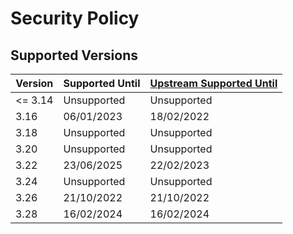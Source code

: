 # Security Policy

## Supported Versions

| Version | Supported Until | [Upstream Supported Until](https://www.qgis.org/en/site/getinvolved/development/roadmap.html#release-schedule) |
| ------- | --------------- | -------------------------------------------------------------------------------------------------------------- |
| <= 3.14 | Unsupported     | Unsupported                                                                                                    |
| 3.16    | 06/01/2023      | 18/02/2022                                                                                                     |
| 3.18    | Unsupported     | Unsupported                                                                                                    |
| 3.20    | Unsupported     | Unsupported                                                                                                    |
| 3.22    | 23/06/2025      | 22/02/2023                                                                                                     |
| 3.24    | Unsupported     | Unsupported                                                                                                    |
| 3.26    | 21/10/2022      | 21/10/2022                                                                                                     |
| 3.28    | 16/02/2024      | 16/02/2024                                                                                                     |
